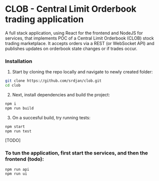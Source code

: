 # CLOB - Central Limit Orderbook trading application

A full stack application, using React for the frontend and NodeJS for services, that implements POC of a Central Limit Orderbook (CLOB) stock trading marketplace. 
It accepts orders via a REST (or WebSocket API) and publishes updates on orderbook state changes or if trades occur. 

### Installation

1) Start by cloning the repo locally and navigate to newly created folder:

```sh
git clone https://github.com/srdjan/clob.git   
cd clob
```

2)  Next, install dependencies and build the project:

```sh
npm i
npm run build
```

3) On a succesful build, try running tests:

```sh
npm start
npm run test
```

[TODO]
### To tun the application, first start the services, and then the frontend (todo):

```
npm run api
npm run ui
```